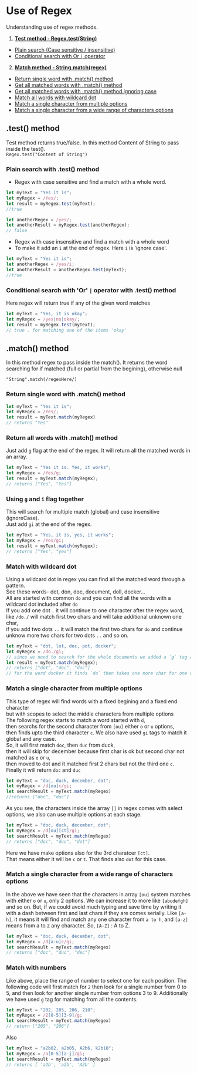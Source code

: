 # Use of Regex
Understanding use of regex methods.

1. **[Test method - Regex.test(String)](#test-method)**
  * [Plain search (Case sensitive / insensitive)](#plain-search-with-test-method)
  * [Conditional search with Or `|` operator](#conditional-search-with-or--operator-with-test-method)
2. **[Match method - String.match(regex)](#match-method)**
  * [Return single word with .match() method](#return-single-word-with-match-method)
  * [Get all matched words with .match() method](#retrun-all-words-with-match-method)
  * [Get all matched words with .match() method ignoring case](#using-g-and-i-flag-together)
  * [Match all words with wildcard dot](#match-with-wildcard-dot)
  * [Match a single character from multiple options](#match-a-single-character-from-multiple-options)
  * [Match a single character from a wide range of characters options](#match-a-single-character-from-a-wide-range-of-characters-options)



## .test() method
Test method returns true/false.
In this method Content of String to pass inside the test().  
`Regex.test("Content of String")` 

### Plain search with .test() method
* Regex with case sensitive and find a match with a whole word.

```javascript
let myText = "Yes it is";
let myRegex = /Yes/;
let result = myRegex.test(myText);
//true

let anotherRegex = /yes/;
let anotherResult = myRegex.test(anotherRegex);
// false
```
* Regex with case insensitive and find a match with a whole word
* To make it add an `i` at the end of regex. Here `i` is 'ignore case'.

```javascript
let myText = "Yes it is";
let anotherRegex = /yes/i;
let anotherResult = anotherRegex.test(myText);
//true
```

### Conditional search with 'Or' `|` operator with .test() method
Here regex will return true if any of the given word matches

```javascript
let myText = "Yes, it is okay";
let myRegex = /yes|no|okay/;
let result = myRegex.test(myText);
// true . for matching one of the items 'okay'

```


## .match() method
In this method regex to pass inside the match(). It returns the word searching for if matched (full or partial from the begining), otherwise null

`"String".match(/regexHere/)`
### Return single word with .match() method
```javascript
let myText = "Yes it is";
let myRegex = /Yes/;
let result = myText.match(myRegex)
// returns "Yes"

```
### Return all words with .match() method
Just add `g` flag at the end of the regex. It will return all the matched words in an array.

```javascript
let myText = "Yes it is. Yes, it works";
let myRegex = /Yes/g;
let result = myText.match(myRegex);
// returns ["Yes", "Yes"]
```

### Using `g` and `i` flag together
This will search for multiple match (global) and case insensitive (ignoreCase). <br>
Just add `gi` at the end of the regex.

```javascript
let myText = "Yes, it is, yes, it works";
let myRegex = /Yes/gi;
let result = myText.match(myRegex);
// returns ["Yes", "yes"]
```
### Match with wildcard dot
Using a wildcard dot in regex you can find all the matched word through a pattern. <br>
See these words- dot, don, doc, document, doll, docker... <br>
All are started with common `do` and you can find all the words with a wildcard dot included after `do`<br>
If you add one dot `.` it will continue to one character after the regex word, like `/do./`  will match first two chars and will take additional unknown one char, <br> 
if you add two dots `..` it will match the first two chars for `do` and continue unknow more two chars for two dots `..` and so on.  

```javascript
let myText = "dot, lot, doc, pot, docker";
let myRegex = /do./gi; 
// since we need to search for the whole documents we added a `g` tag and then we wanted to match any case with `i` tag
let result = myText.match(myRegex);
// returns ["dot", "doc", "doc"] 
// for the word docker it finds `do` then takes one more char for one dot `.` so it takes `doc` from docker
```

### Match a single character from multiple options
This type of regex will find words with a fixed begining and a fixed end character <br> 
but with scopes to select the middle characters from multiple options <br>
The following regex starts to match a word started with `d`, <br>
then searchs for the second character from `[ou]` either `o` or `u` options, <br> 
then finds upto the third character `c`. We also have used `gi` tags to match it global and any case. <br>
So, it will first match `doc`, then `duc` from duck, <br> 
then it will skip for december because first char is ok but second char not matched as `o` or `u`, <br>
then moved to dot and it matched first 2 chars but not the third one `c`. <br>
Finally it will return `doc` and `duc`

```javascript
let myText = "doc, duck, december, dot";
let myRegex = /d[ou]c/gi; 
let searchResult = myText.match(myRegex)
//returns ["doc", "duc"]
```
As you see, the characters inside the array `[]` in regex comes with select options, we also can use multiple options at each stage.

```javascript
let myText = "doc, duck, december, dot";
let myRegex = /d[ou][ct]/gi; 
let searchResult = myText.match(myRegex)
// returns ["doc", "duc", "dot"]
```

Here we have make options also for the 3rd charatcer `[ct]`. <br>
That means either it will be `c` or `t`. That finds also `dot` for this case.

### Match a single character from a wide range of characters options
In the above we have seen that the characters in array `[ou]` system matches with either `o` or `u`, only 2 options. We can increase it to more like `[abcdefgh]` and so on. But, if we could avoid much typing and save time by writing it with a dash between first and last chars if they are comes serially. Like `[a-h]`, it means it will find and match any one character from `a to h`, and `[a-z]` means from a to z any character. So, `[A-Z]` :  A to Z. 

```javascript
let myText = "doc, duck, december, dot";
let myRegex = /d[a-u]c/gi; 
let searchResult = myText.match(myRegex)
// returns ["doc", "duc", "dec"]
```

### Match with numbers
Like above, place the range of number to select one for each position. The following code will first match for `2` then look for a single number from 0 to 5, and then look for another single number from options 3 to 9. Additionally we have used `g` tag for matching from all the contents. 

```javascript
let myText = "202, 205, 206, 210";
let myRegex = /2[0-5][3-9]/g; 
let searchResult = myText.match(myRegex)
// return ["205", "206"]
```
Also
```javascript
let myText = "a2b02, a2b05, A2b6, k2b10";
let myRegex = /a[0-5][a-j]/gi; 
let searchResult = myText.match(myRegex)
// returns [ 'a2b', 'a2b', 'A2b' ]
```

